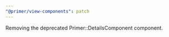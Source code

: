 ```yaml
---
"@primer/view-components": patch
---
```


Removing the deprecated Primer::DetailsComponent component.
